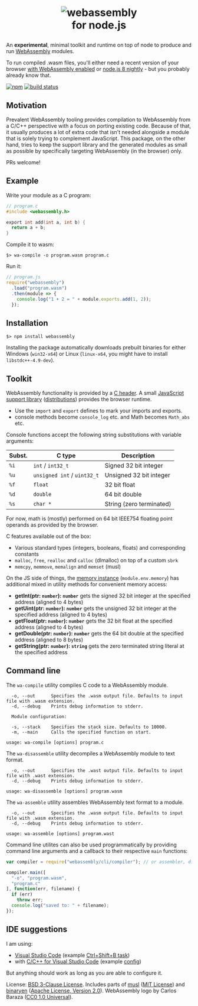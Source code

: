 <h1><p align="center"><img src="https://github.com/WebAssembly/web-assembly-logo/raw/master/dist/logo/web-assembly-logo-256px.png" alt="webassembly" /><br />for node.js</p></h1>

An **experimental**, minimal toolkit and runtime on top of node to produce and run [WebAssembly](http://webassembly.org) modules.

To run compiled .wasm files, you'll either need a recent version of your browser [with WebAssembly enabled](https://developer.mozilla.org/en-US/docs/WebAssembly#Browser_compatibility) or [node.js 8 nightly](https://nodejs.org/download/nightly/) - but you probably already know that.

[![npm](https://img.shields.io/npm/v/webassembly.svg)](https://www.npmjs.com/package/webassembly) [![build status](https://travis-ci.org/dcodeIO/webassembly.svg?branch=master)](https://travis-ci.org/dcodeIO/webassembly)

Motivation
----------

Prevalent WebAssembly tooling provides compilation to WebAssembly from a C/C++ perspective with a focus on porting existing code. Because of that, it usually produces a lot of extra code that isn't needed alongside a module that is solely trying to complement JavaScript. This package, on the other hand, tries to keep the support library and the generated modules as small as possible by specifically targeting WebAssembly (in the browser) only.

PRs welcome!

Example
-------

Write your module as a C program:

```c
// program.c
#include <webassembly.h>

export int add(int a, int b) {
  return a + b;
}
```

Compile it to wasm:

```
$> wa-compile -o program.wasm program.c
```

Run it:

```js
// program.js
require("webassembly")
  .load("program.wasm")
  .then(module => {
    console.log("1 + 2 = " + module.exports.add(1, 2));
  });
```

Installation
------------

```
$> npm install webassembly
```

Installing the package automatically downloads prebuilt binaries for either Windows (`win32-x64`) or Linux (`linux-x64`, you might have to install `libstdc++-4.9-dev`).

Toolkit
-------

WebAssembly functionality is provided by a [C header](https://github.com/dcodeIO/webassembly/blob/master/include/webassembly.h). A small [JavaScript support library](https://github.com/dcodeIO/webassembly/tree/master/src) ([distributions](https://github.com/dcodeIO/webassembly/tree/master/dist)) provides the browser runtime.

* Use the `import` and `export` defines to mark your imports and exports.
* console methods become `console_log` etc. and Math becomes `Math_abs` etc.

Console functions accept the following string substitutions with variable arguments:

| Subst. | C type                      | Description
|--------|-----------------------------|-------------------------
| `%i`   | `int` / `int32_t`           | Signed 32 bit integer
| `%u`   | `unsigned int` / `uint32_t` | Unsigned 32 bit integer
| `%f`   | `float`                     | 32 bit float
| `%d`   | `double`                    | 64 bit double
| `%s`   | `char *`                    | String (zero terminated)

For now, math is (mostly) performed on 64 bit IEEE754 floating point operands as provided by the browser.

C features available out of the box:

* Various standard types (integers, booleans, floats) and corresponding constants
* `malloc`, `free`, `realloc` and `calloc` (dlmalloc) on top of a custom `sbrk`
* `memcpy`, `memmove`, `memalign` and `memset` (musl)

On the JS side of things, the [memory instance](https://developer.mozilla.org/en-US/docs/Web/JavaScript/Reference/Global_Objects/WebAssembly/Memory) (`module.env.memory`) has additional mixed in utility methods for convenient memory access:

* **getInt(ptr: `number`): `number`** gets the signed 32 bit integer at the specified address (aligned to 4 bytes)
* **getUint(ptr: `number`): `number`** gets the unsigned 32 bit integer at the specified address (aligned to 4 bytes)
* **getFloat(ptr: `number`): `number`** gets the 32 bit float at the specified address (aligned to 4 bytes)
* **getDouble(ptr: `number`): `number`** gets the 64 bit double at the specified address (aligned to 8 bytes)
* **getString(ptr: `number`): `string`** gets the zero terminated string literal at the specified address

Command line
------------

The `wa-compile` utility compiles C code to a WebAssembly module.

```
  -o, --out      Specifies the .wasm output file. Defaults to input file with .wasm extension.
  -d, --debug    Prints debug information to stderr.

  Module configuration:

  -s, --stack    Specifies the stack size. Defaults to 10000.
  -m, --main     Calls the specified function on start.

usage: wa-compile [options] program.c
```

The `wa-disassemble` utility decompiles a WebAssembly module to text format.

```
  -o, --out      Specifies the .wast output file. Defaults to input file with .wast extension.
  -d, --debug    Prints debug information to stderr.

usage: wa-disassemble [options] program.wasm
```

The `wa-assemble` utility assembles WebAssembly text format to a module.

```
  -o, --out      Specifies the .wasm output file. Defaults to input file with .wasm extension.
  -d, --debug    Prints debug information to stderr.

usage: wa-assemble [options] program.wast
```

Command line utilites can also be used programmatically by providing command line arguments and a callback to their respective `main` functions:

```js
var compiler = require("webassembly/cli/compiler"); // or assembler, disassembler

compiler.main([
  "-o", "program.wasm",
  "program.c"
], function(err, filename) {
  if (err)
    throw err;
  console.log("saved to: " + filename);
});
```

IDE suggestions
---------------

I am using:

* [Visual Studio Code](https://code.visualstudio.com/) (example [Ctrl+Shift+B task](https://github.com/dcodeIO/webassembly/blob/master/.vscode/tasks.json))
* with [C/C++ for Visual Studio Code](https://marketplace.visualstudio.com/items?itemName=ms-vscode.cpptools) (example [config](https://github.com/dcodeIO/webassembly/blob/master/.vscode/c_cpp_properties.json))

But anything should work as long as you are able to configure it.

License: [BSD 3-Clause License](https://opensource.org/licenses/BSD-3-Clause). Includes parts of [musl](http://www.musl-libc.org/) ([MIT License](https://opensource.org/licenses/MIT)) and [binaryen](https://github.com/WebAssembly/binaryen) ([Apache License, Version 2.0](https://opensource.org/licenses/Apache-2.0)). WebAssembly logo by Carlos Baraza ([CC0 1.0 Universal](https://creativecommons.org/publicdomain/zero/1.0/)).
